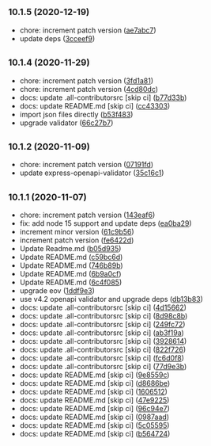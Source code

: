 ## <small>10.1.5 (2020-12-19)</small>

* chore: increment patch version ([ae7abc7](https://github.com/cdimascio/generator-express-no-stress-typescript/commit/ae7abc7))
* update deps ([3cceef9](https://github.com/cdimascio/generator-express-no-stress-typescript/commit/3cceef9))



## <small>10.1.4 (2020-11-29)</small>

* chore: increment patch version ([3fd1a81](https://github.com/cdimascio/generator-express-no-stress-typescript/commit/3fd1a81))
* chore: increment patch version ([4cd80dc](https://github.com/cdimascio/generator-express-no-stress-typescript/commit/4cd80dc))
* docs: update .all-contributorsrc [skip ci] ([b77d33b](https://github.com/cdimascio/generator-express-no-stress-typescript/commit/b77d33b))
* docs: update README.md [skip ci] ([cc43303](https://github.com/cdimascio/generator-express-no-stress-typescript/commit/cc43303))
* import json files directly ([b53f483](https://github.com/cdimascio/generator-express-no-stress-typescript/commit/b53f483))
* upgrade validator ([66c27b7](https://github.com/cdimascio/generator-express-no-stress-typescript/commit/66c27b7))



## <small>10.1.2 (2020-11-09)</small>

* chore: increment patch version ([07191fd](https://github.com/cdimascio/generator-express-no-stress-typescript/commit/07191fd))
* update express-openapi-validator ([35c16c1](https://github.com/cdimascio/generator-express-no-stress-typescript/commit/35c16c1))



## <small>10.1.1 (2020-11-07)</small>

* chore: increment patch version ([143eaf6](https://github.com/cdimascio/generator-express-no-stress-typescript/commit/143eaf6))
* fix: add node 15 support and update deps ([ea0ba29](https://github.com/cdimascio/generator-express-no-stress-typescript/commit/ea0ba29))
* increment minor version ([61c9b56](https://github.com/cdimascio/generator-express-no-stress-typescript/commit/61c9b56))
* increment patch version ([fe6422d](https://github.com/cdimascio/generator-express-no-stress-typescript/commit/fe6422d))
* Update Readme.md ([b05d935](https://github.com/cdimascio/generator-express-no-stress-typescript/commit/b05d935))
* Update README.md ([c59bc6d](https://github.com/cdimascio/generator-express-no-stress-typescript/commit/c59bc6d))
* Update README.md ([746b89b](https://github.com/cdimascio/generator-express-no-stress-typescript/commit/746b89b))
* Update README.md ([6b9a0cf](https://github.com/cdimascio/generator-express-no-stress-typescript/commit/6b9a0cf))
* Update README.md ([6c4f085](https://github.com/cdimascio/generator-express-no-stress-typescript/commit/6c4f085))
* upgrade eov ([1ddf9e3](https://github.com/cdimascio/generator-express-no-stress-typescript/commit/1ddf9e3))
* use v4.2 openapi validator and upgrade deps ([db13b83](https://github.com/cdimascio/generator-express-no-stress-typescript/commit/db13b83))
* docs: update .all-contributorsrc [skip ci] ([4d15662](https://github.com/cdimascio/generator-express-no-stress-typescript/commit/4d15662))
* docs: update .all-contributorsrc [skip ci] ([8d98c8b](https://github.com/cdimascio/generator-express-no-stress-typescript/commit/8d98c8b))
* docs: update .all-contributorsrc [skip ci] ([249fc72](https://github.com/cdimascio/generator-express-no-stress-typescript/commit/249fc72))
* docs: update .all-contributorsrc [skip ci] ([ab3f19a](https://github.com/cdimascio/generator-express-no-stress-typescript/commit/ab3f19a))
* docs: update .all-contributorsrc [skip ci] ([3928614](https://github.com/cdimascio/generator-express-no-stress-typescript/commit/3928614))
* docs: update .all-contributorsrc [skip ci] ([822f726](https://github.com/cdimascio/generator-express-no-stress-typescript/commit/822f726))
* docs: update .all-contributorsrc [skip ci] ([fc6d0f8](https://github.com/cdimascio/generator-express-no-stress-typescript/commit/fc6d0f8))
* docs: update .all-contributorsrc [skip ci] ([77d9e3b](https://github.com/cdimascio/generator-express-no-stress-typescript/commit/77d9e3b))
* docs: update README.md [skip ci] ([9e8559c](https://github.com/cdimascio/generator-express-no-stress-typescript/commit/9e8559c))
* docs: update README.md [skip ci] ([d8686be](https://github.com/cdimascio/generator-express-no-stress-typescript/commit/d8686be))
* docs: update README.md [skip ci] ([1606512](https://github.com/cdimascio/generator-express-no-stress-typescript/commit/1606512))
* docs: update README.md [skip ci] ([47e9225](https://github.com/cdimascio/generator-express-no-stress-typescript/commit/47e9225))
* docs: update README.md [skip ci] ([96c94e7](https://github.com/cdimascio/generator-express-no-stress-typescript/commit/96c94e7))
* docs: update README.md [skip ci] ([0987aad](https://github.com/cdimascio/generator-express-no-stress-typescript/commit/0987aad))
* docs: update README.md [skip ci] ([5c05595](https://github.com/cdimascio/generator-express-no-stress-typescript/commit/5c05595))
* docs: update README.md [skip ci] ([b564724](https://github.com/cdimascio/generator-express-no-stress-typescript/commit/b564724))



